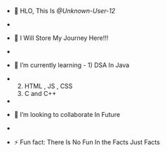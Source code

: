 - 👋 HLO, This Is *@Unknown-User-12*
-
 
- 🤵 I Will Store My Journey Here!!!

-
- 🌱 I’m currently learning - 1) DSA In Java
- 2) HTML , JS , CSS
  3) C and C++

-
- 💞️ I’m looking to collaborate In Future

-
- ⚡ Fun fact: There Is No Fun In the Facts Just Facts

<!---
Unknown-User-12/Unknown-User-12 is a ✨ special ✨ repository because its `README.md` (this file) appears on your GitHub profile.
You can click the Preview link to take a look at your changes.
--->
